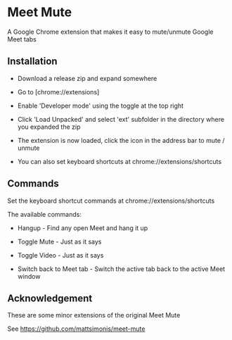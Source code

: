 # Meet Mute

A Google Chrome extension that makes it easy to mute/unmute Google Meet tabs

## Installation

- Download a release zip and expand somewhere

- Go to [chrome://extensions]

- Enable 'Developer mode' using the toggle at the top right

- Click 'Load Unpacked' and select 'ext' subfolder in the directory where you expanded the zip

- The extension is now loaded, click the icon in the address bar to mute / unmute

- You can also set keyboard shortcuts at chrome://extensions/shortcuts

## Commands

Set the keyboard shortcut commands at chrome://extensions/shortcuts

The available commands:

- Hangup - Find any open Meet and hang it up

- Toggle Mute - Just as it says 

- Toggle Video - Just as it says 

- Switch back to Meet tab - Switch the active tab back to the active Meet window

## Acknowledgement

These are some minor extensions of the original Meet Mute

See https://github.com/mattsimonis/meet-mute

